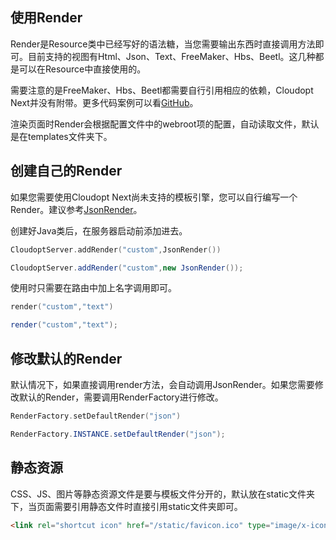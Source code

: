 ## 使用Render

Render是Resource类中已经写好的语法糖，当您需要输出东西时直接调用方法即可。目前支持的视图有Html、Json、Text、FreeMaker、Hbs、Beetl。这几种都是可以在Resource中直接使用的。

需要注意的是FreeMaker、Hbs、Beetl都需要自行引用相应的依赖，Cloudopt Next并没有附带。更多代码案例可以看[GitHub](https://github.com/cloudoptlab/cloudopt-next/blob/master/cloudopt-next-web/src/test/java/net/cloudopt/next/web/test/controller/IndexController.kt)。

渲染页面时Render会根据配置文件中的webroot项的配置，自动读取文件，默认是在templates文件夹下。


## 创建自己的Render

如果您需要使用Cloudopt Next尚未支持的模板引擎，您可以自行编写一个Render。建议参考[JsonRender](https://github.com/cloudoptlab/cloudopt-next/blob/master/cloudopt-next-web/src/main/java/net/cloudopt/next/web/render/JsonRender.kt)。

创建好Java类后，在服务器启动前添加进去。

````kotlin
CloudoptServer.addRender("custom",JsonRender())
````

````java
CloudoptServer.addRender("custom",new JsonRender());
````

使用时只需要在路由中加上名字调用即可。

````kotlin
render("custom","text")
````

````java
render("custom","text");
````

## 修改默认的Render

默认情况下，如果直接调用render方法，会自动调用JsonRender。如果您需要修改默认的Render，需要调用RenderFactory进行修改。

````kotlin
RenderFactory.setDefaultRender("json")
````

````java
RenderFactory.INSTANCE.setDefaultRender("json");
````

## 静态资源

CSS、JS、图片等静态资源文件是要与模板文件分开的，默认放在static文件夹下，当页面需要引用静态文件时直接引用static文件夹即可。

````html
<link rel="shortcut icon" href="/static/favicon.ico" type="image/x-icon"/>
````